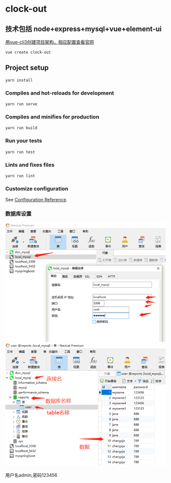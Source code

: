 # clock-out

## 技术包括 node+express+mysql+vue+element-ui
[用vue-cli3创建项目架构，相应配置查看官网](https://cli.vuejs.org/zh/guide/creating-a-project.html)

```
vue create clock-out
```
## Project setup
```
yarn install
```

### Compiles and hot-reloads for development
```
yarn run serve
```

### Compiles and minifies for production
```
yarn run build
```

### Run your tests
```
yarn run test
```

### Lints and fixes files
```
yarn run lint
```

### Customize configuration
See [Configuration Reference](https://cli.vuejs.org/config/).

### 数据库设置
![在这里插入图片描述](https://github.com/zxjzx/upload-image/blob/master/mysql-node-database.png)
![在这里插入图片描述](https://github.com/zxjzx/upload-image/blob/master/mysql-node-table.png)

用户名admin,密码123456
